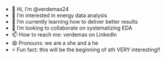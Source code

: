- 👋 Hi, I’m @verdemas24
- 👀 I’m interested in energy data analysis
- 🌱 I’m currently learning how to deliver better results
- 💞️ I’m looking to collaborate on systematizing EDA
- 📫 How to reach me: verdemas on LinkedIn
- 😄 Pronouns: we are a she and a he
- ⚡ Fun fact: this will be the beginning of sth VERY interesting!!

<!---
verdemas24/verdemas24 is a ✨ special ✨ repository because its `README.md` (this file) appears on your GitHub profile.
You can click the Preview link to take a look at your changes.
--->

